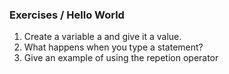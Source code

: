### Exercises / Hello World

1. Create a variable a and give it a value.
2. What happens when you type a statement?
3. Give an example of using the repetion operator